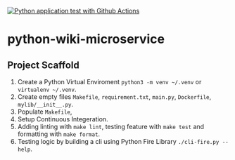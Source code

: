 [![Python application test with Github Actions](https://github.com/bilal-khan-dev/python-wiki-microservice/actions/workflows/devops.yml/badge.svg)](https://github.com/bilal-khan-dev/python-wiki-microservice/actions/workflows/devops.yml)

# python-wiki-microservice

## Project Scaffold

1. Create a Python Virtual Enviroment `python3 -m venv ~/.venv` or `virtualenv ~/.venv`.
2. Create empty files `Makefile`, `requirement.txt`, `main.py`, `Dockerfile`, `mylib/__init__.py`.
3. Populate `Makefile`,
4. Setup Continuous Integeration.
5. Adding linting with `make lint`, testing feature with `make test` and formatting with `make format`.
6. Testing logic by building a cli using Python Fire Library `./cli-fire.py --help`.